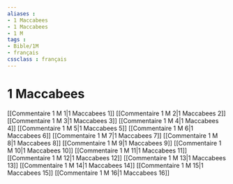 ```yaml
---
aliases : 
- 1 Maccabees
- 1 Maccabees
- 1 M
tags : 
- Bible/1M
- français
cssclass : français
---
```


# 1 Maccabees

[[Commentaire 1 M 1|1 Maccabees 1]]
[[Commentaire 1 M 2|1 Maccabees 2]]
[[Commentaire 1 M 3|1 Maccabees 3]]
[[Commentaire 1 M 4|1 Maccabees 4]]
[[Commentaire 1 M 5|1 Maccabees 5]]
[[Commentaire 1 M 6|1 Maccabees 6]]
[[Commentaire 1 M 7|1 Maccabees 7]]
[[Commentaire 1 M 8|1 Maccabees 8]]
[[Commentaire 1 M 9|1 Maccabees 9]]
[[Commentaire 1 M 10|1 Maccabees 10]]
[[Commentaire 1 M 11|1 Maccabees 11]]
[[Commentaire 1 M 12|1 Maccabees 12]]
[[Commentaire 1 M 13|1 Maccabees 13]]
[[Commentaire 1 M 14|1 Maccabees 14]]
[[Commentaire 1 M 15|1 Maccabees 15]]
[[Commentaire 1 M 16|1 Maccabees 16]]
